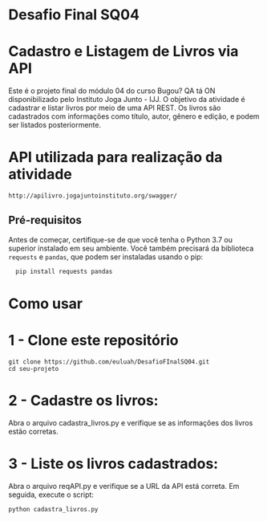 # Desafio Final SQ04

# Cadastro e Listagem de Livros via API

Este é o projeto final do módulo 04 do curso Bugou? QA tá ON disponibilizado pelo Instituto Joga Junto - IJJ. O objetivo da atividade é cadastrar e listar livros por meio de uma API REST. Os livros são cadastrados com informações como título, autor, gênero e edição, e podem ser listados posteriormente.

# API utilizada para realização da atividade
```
http://apilivro.jogajuntoinstituto.org/swagger/
```

## Pré-requisitos

Antes de começar, certifique-se de que você tenha o Python 3.7 ou superior instalado em seu ambiente. Você também precisará da biblioteca `requests` e `pandas`, que podem ser instaladas usando o pip:
  
  ```Bash
    pip install requests pandas
  ```

# Como usar

  # 1 - Clone este repositório
  ```
  git clone https://github.com/euluah/DesafioFInalSQ04.git
  cd seu-projeto
  ```
  
  # 2 - Cadastre os livros:
  Abra o arquivo cadastra_livros.py e verifique se as informações dos livros estão corretas.
  
  # 3 - Liste os livros cadastrados:
  Abra o arquivo reqAPI.py e verifique se a URL da API está correta. Em seguida, execute o script: 
  
  ```
  python cadastra_livros.py
  ```
